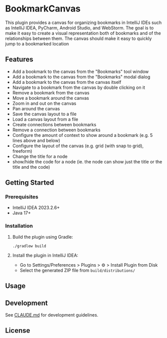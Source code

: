 # BookmarkCanvas

This plugin provides a canvas for organizing bookmarks in IntelliJ IDEs such as IntelliJ IDEA, PyCharm, Android Studio, and WebStorm.
The goal is to make it easy to create a visual representation both of bookmarks and of the relationships between them.
The canvas should make it easy to quickly jump to a bookmarked location

## Features

- Add a bookmark to the canvas from the "Bookmarks" tool window
- Add a bookmark to the canvas from the "Bookmarks" modal dialog
- Add a bookmark to the canvas from the canvas itself
- Navigate to a bookmark from the canvas by double clicking on it
- Remove a bookmark from the canvas
- Move a bookmark around the canvas
- Zoom in and out on the canvas
- Pan around the canvas
- Save the canvas layout to a file
- Load a canvas layout from a file
- Create connections between bookmarks
- Remove a connection between bookmarks
- Configure the amount of context to show around a bookmark (e.g. 5 lines above and below)
- Configure the layout of the canvas (e.g. grid (with snap to grid), freeform)
- Change the title for a node
- show/hide the code for a node (ie. the node can show just the title or the title and the code)

## Getting Started

### Prerequisites

- IntelliJ IDEA 2023.2.6+
- Java 17+

### Installation

1. Build the plugin using Gradle:
   ```
   ./gradlew build
   ```

2. Install the plugin in IntelliJ IDEA:
   - Go to Settings/Preferences > Plugins > ⚙️ > Install Plugin from Disk
   - Select the generated ZIP file from `build/distributions/`

## Usage

<!-- Add usage instructions -->

## Development

See [CLAUDE.md](CLAUDE.md) for development guidelines.

## License

<!-- Add license information -->